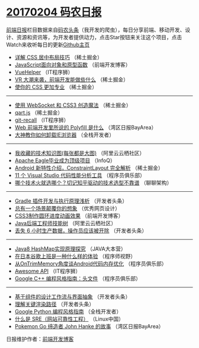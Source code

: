 # [20170204 码农日报](04.md)

[前端日报](https://qdkfweb.cn/c/news)栏目数据来自[码农头条](https://toutiao.qdkfweb.cn/)（我开发的爬虫），每日分享前端、移动开发、设计、资源和资讯等，为开发者提供动力，点击Star按钮来关注这个项目，点击Watch来收听每日的更新[Github主页](https://github.com/kujian/frontendDaily)
* [详解 CSS 居中布局技巧](https://toutiao.qdkfweb.cn/24694.html) （稀土掘金）
* [JavaScript面向对象和原型函数](https://toutiao.qdkfweb.cn/24687.html) （前端开发博客）
* [VueHelper](https://toutiao.qdkfweb.cn/24757.html) （IT程序狮）
* [VR 大潮来袭，前端开发能做些什么](https://toutiao.qdkfweb.cn/24702.html) （稀土掘金）
* [使你的 CSS 更加专业](https://toutiao.qdkfweb.cn/24760.html) （稀土掘金）

***
* [使用 WebSocket 和 CSS3 创造魔法](https://toutiao.qdkfweb.cn/24696.html) （稀土掘金）
* [qart.js](https://toutiao.qdkfweb.cn/24698.html) （稀土掘金）
* [git-recall](https://toutiao.qdkfweb.cn/24685.html) （IT程序狮）
* [Web 前端开发里所说的 Polyfill 是什么](https://toutiao.qdkfweb.cn/24734.html) （湾区日报BayArea）
* [大神教你如何卸载IE浏览器](https://toutiao.qdkfweb.cn/24644.html) （全栈开发者）

***
* [我收藏的技术知识图(每张都是大图)](https://toutiao.qdkfweb.cn/24656.html) （阿里云云栖社区）
* [Apache Eagle毕业成为顶级项目](https://toutiao.qdkfweb.cn/24728.html) （InfoQ）
* [Android 新特性介绍，ConstraintLayout 完全解析](https://toutiao.qdkfweb.cn/24699.html) （稀土掘金）
* [11 个 Visual Studio 代码性能分析工具](https://toutiao.qdkfweb.cn/24745.html) （程序员俱乐部）
* [哪个技术火就选哪个？切记知乎驱动的技术选型不靠谱](https://toutiao.qdkfweb.cn/24655.html) （聊聊架构）

***
* [Gradle 插件开发与执行原理浅析](https://toutiao.qdkfweb.cn/24670.html) （开发者头条）
* [总有一个场景颠覆你的想象](https://toutiao.qdkfweb.cn/24690.html) （优秀网页设计）
* [CSS3制作圆环进度动画效果](https://toutiao.qdkfweb.cn/24758.html) （前端开发博客）
* [Java后端工程师技能树](https://toutiao.qdkfweb.cn/24657.html) （阿里云云栖社区）
* [丢失 6 小时生产数据，操作员应该被开除](https://toutiao.qdkfweb.cn/24672.html) （开发者头条）

***
* [Java8 HashMap实现原理探究](https://toutiao.qdkfweb.cn/24660.html) （JAVA大本营）
* [在日本谷歌上班是一种什么样的体验](https://toutiao.qdkfweb.cn/24679.html) （程序师视野）
* [从OnTrimMemory角度谈Android代码内存优化](https://toutiao.qdkfweb.cn/24663.html) （程序员俱乐部）
* [Awesome API](https://toutiao.qdkfweb.cn/24684.html) （IT程序狮）
* [Google C++ 编程风格指南：头文件](https://toutiao.qdkfweb.cn/24665.html) （程序员俱乐部）

***
* [基于组件的设计工作流与界面抽象](https://toutiao.qdkfweb.cn/24747.html) （开发者头条）
* [理解关键渲染路径](https://toutiao.qdkfweb.cn/24748.html) （开发者头条）
* [Google Python 编程风格指南](https://toutiao.qdkfweb.cn/24729.html) （全栈开发者）
* [什么是 SRE（网站可靠性工程）](https://toutiao.qdkfweb.cn/24738.html) （Linux中国）
* [Pokemon Go 缔造者 John Hanke 的故事](https://toutiao.qdkfweb.cn/24648.html) （湾区日报BayArea）

日报维护作者：[前端开发博客](https://qdkfweb.cn/) 